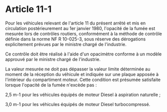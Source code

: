 # Article 11-1

Pour les véhicules relevant de l'article 11 du présent arrêté et mis en circulation postérieurement au 1er janvier 1980, l'opacité de la fumée est mesurée lors de contrôles routiers, conformément à la méthode de contrôle définie dans la norme NF R 10-025-3, sous réserve des dérogations explicitement prévues par le ministre chargé de l'industrie.

Ce contrôle doit être réalisé à l'aide d'un opacimètre conforme à un modèle approuvé par le ministre chargé de l'industrie.

La valeur mesurée ne doit pas dépasser la valeur limite déterminée au moment de la réception du véhicule et indiquée sur une plaque apposée à l'intérieur du compartiment moteur. Cette condition est présumée satisfaite lorsque l'opacité de la fumée n'excède pas :

2,5 m-1 pour les véhicules équipés de moteur Diesel à aspiration naturelle ;

3,0 m-1 pour les véhicules équipés de moteur Diesel turbocompressé.
